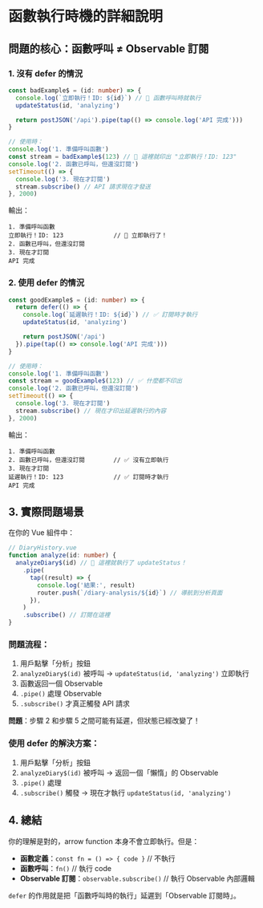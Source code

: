 # 函數執行時機的詳細說明

## 問題的核心：函數呼叫 ≠ Observable 訂閱

### 1. 沒有 defer 的情況

```typescript
const badExample$ = (id: number) => {
  console.log(`立即執行！ID: ${id}`) // 🚨 函數呼叫時就執行
  updateStatus(id, 'analyzing')

  return postJSON('/api').pipe(tap(() => console.log('API 完成')))
}

// 使用時：
console.log('1. 準備呼叫函數')
const stream = badExample$(123) // 🚨 這裡就印出 "立即執行！ID: 123"
console.log('2. 函數已呼叫，但還沒訂閱')
setTimeout(() => {
  console.log('3. 現在才訂閱')
  stream.subscribe() // API 請求現在才發送
}, 2000)
```

輸出：

```
1. 準備呼叫函數
立即執行！ID: 123              // 🚨 立即執行了！
2. 函數已呼叫，但還沒訂閱
3. 現在才訂閱
API 完成
```

### 2. 使用 defer 的情況

```typescript
const goodExample$ = (id: number) => {
  return defer(() => {
    console.log(`延遲執行！ID: ${id}`) // ✅ 訂閱時才執行
    updateStatus(id, 'analyzing')

    return postJSON('/api')
  }).pipe(tap(() => console.log('API 完成')))
}

// 使用時：
console.log('1. 準備呼叫函數')
const stream = goodExample$(123) // ✅ 什麼都不印出
console.log('2. 函數已呼叫，但還沒訂閱')
setTimeout(() => {
  console.log('3. 現在才訂閱')
  stream.subscribe() // 現在才印出延遲執行的內容
}, 2000)
```

輸出：

```
1. 準備呼叫函數
2. 函數已呼叫，但還沒訂閱        // ✅ 沒有立即執行
3. 現在才訂閱
延遲執行！ID: 123              // ✅ 訂閱時才執行
API 完成
```

## 3. 實際問題場景

在你的 Vue 組件中：

```typescript
// DiaryHistory.vue
function analyze(id: number) {
  analyzeDiary$(id) // 🚨 這裡就執行了 updateStatus！
    .pipe(
      tap((result) => {
        console.log('結果:', result)
        router.push(`/diary-analysis/${id}`) // 導航到分析頁面
      }),
    )
    .subscribe() // 訂閱在這裡
}
```

### 問題流程：

1. 用戶點擊「分析」按鈕
2. `analyzeDiary$(id)` 被呼叫 → `updateStatus(id, 'analyzing')` 立即執行
3. 函數返回一個 Observable
4. `.pipe()` 處理 Observable
5. `.subscribe()` 才真正觸發 API 請求

**問題**：步驟 2 和步驟 5 之間可能有延遲，但狀態已經改變了！

### 使用 defer 的解決方案：

1. 用戶點擊「分析」按鈕
2. `analyzeDiary$(id)` 被呼叫 → 返回一個「懶惰」的 Observable
3. `.pipe()` 處理
4. `.subscribe()` 觸發 → 現在才執行 `updateStatus(id, 'analyzing')`

## 4. 總結

你的理解是對的，arrow function 本身不會立即執行。但是：

- **函數定義**：`const fn = () => { code }` // 不執行
- **函數呼叫**：`fn()` // 執行 code
- **Observable 訂閱**：`observable.subscribe()` // 執行 Observable 內部邏輯

`defer` 的作用就是把「函數呼叫時的執行」延遲到「Observable 訂閱時」。
